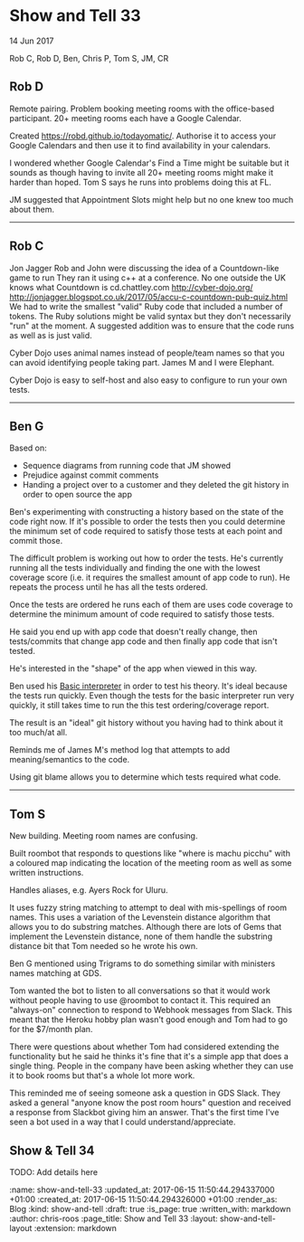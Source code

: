 Show and Tell 33
================

14 Jun 2017

Rob C, Rob D, Ben, Chris P, Tom S, JM, CR

## Rob D

Remote pairing. Problem booking meeting rooms with the office-based participant. 20+ meeting rooms each have a Google Calendar.

Created https://robd.github.io/todayomatic/. Authorise it to access your Google Calendars and then use it to find availability in your calendars.

I wondered whether Google Calendar's Find a Time might be suitable but it sounds as though having to invite all 20+ meeting rooms might make it harder than hoped. Tom S says he runs into problems doing this at FL.

JM suggested that Appointment Slots might help but no one knew too much about them.

---

## Rob C

Jon Jagger
Rob and John were discussing the idea of a Countdown-like game to run
  They ran it using c++ at a conference.
No one outside the UK knows what Countdown is
cd.chattley.com
http://cyber-dojo.org/
http://jonjagger.blogspot.co.uk/2017/05/accu-c-countdown-pub-quiz.html
We had to write the smallest "valid" Ruby code that included a number of tokens.
The Ruby solutions might be valid syntax but they don't necessarily "run" at the moment. A suggested addition was to ensure that the code runs as well as is just valid.

Cyber Dojo uses animal names instead of people/team names so that you can avoid identifying people taking part. James M and I were Elephant.

Cyber Dojo is easy to self-host and also easy to configure to run your own tests.

---

## Ben G

Based on:

* Sequence diagrams from running code that JM showed
* Prejudice against commit comments
* Handing a project over to a customer and they deleted the git history in order to open source the app

Ben's experimenting with constructing a history based on the state of the code right now. If it's possible to order the tests then you could determine the minimum set of code required to satisfy those tests at each point and commit those.

The difficult problem is working out how to order the tests. He's currently running all the tests individually and finding the one with the lowest coverage score (i.e. it requires the smallest amount of app code to run). He repeats the process until he has all the tests ordered.

Once the tests are ordered he runs each of them are uses code coverage to determine the minimum amount of code required to satisfy those tests.

He said you end up with app code that doesn't really change, then tests/commits that change app code and then finally app code that isn't tested.

He's interested in the "shape" of the app when viewed in this way.

Ben used his [Basic interpreter](https://github.com/techbelly/BASIC) in order to test his theory. It's ideal because the tests run quickly. Even though the tests for the basic interpreter run very quickly, it still takes time to run the this test ordering/coverage report.

The result is an "ideal" git history without you having had to think about it too much/at all.

Reminds me of James M's method log that attempts to add meaning/semantics to the code.

Using git blame allows you to determine which tests required what code.

---

## Tom S

New building. Meeting room names are confusing.

Built roombot that responds to questions like "where is machu picchu" with a coloured map indicating the location of the meeting room as well as some written instructions.

Handles aliases, e.g. Ayers Rock for Uluru.

It uses fuzzy string matching to attempt to deal with mis-spellings of room names. This uses a variation of the Levenstein distance algorithm that allows you to do substring matches. Although there are lots of Gems that implement the Levenstein distance, none of them handle the substring distance bit that Tom needed so he wrote his own.

Ben G mentioned using Trigrams to do something similar with ministers names matching at GDS.

Tom wanted the bot to listen to all conversations so that it would work without people having to use @roombot to contact it. This required an "always-on" connection to respond to Webhook messages from Slack. This meant that the Heroku hobby plan wasn't good enough and Tom had to go for the $7/month plan.

There were questions about whether Tom had considered extending the functionality but he said he thinks it's fine that it's a simple app that does a single thing. People in the company have been asking whether they can use it to book rooms but that's a whole lot more work.

This reminded me of seeing someone ask a question in GDS Slack. They asked a general "anyone know the post room hours" question and received a response from Slackbot giving him an answer. That's the first time I've seen a bot used in a way that I could understand/appreciate.

## Show & Tell 34

TODO: Add details here

:name: show-and-tell-33
:updated_at: 2017-06-15 11:50:44.294337000 +01:00
:created_at: 2017-06-15 11:50:44.294326000 +01:00
:render_as: Blog
:kind: show-and-tell
:draft: true
:is_page: true
:written_with: markdown
:author: chris-roos
:page_title: Show and Tell 33
:layout: show-and-tell-layout
:extension: markdown
